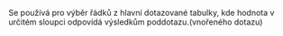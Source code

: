 Se používá pro výběr řádků z hlavní dotazované tabulky, kde hodnota v určitém sloupci odpovídá výsledkům poddotazu.(vnořeného dotazu)